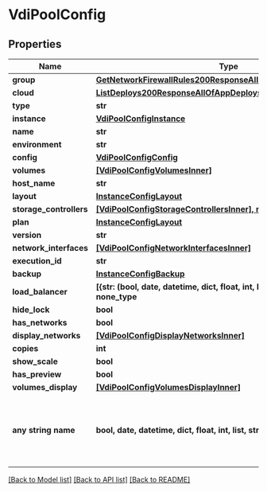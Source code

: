 # VdiPoolConfig


## Properties
Name | Type | Description | Notes
------------ | ------------- | ------------- | -------------
**group** | [**GetNetworkFirewallRules200ResponseAllOfRulesInnerSourcesInner**](GetNetworkFirewallRules200ResponseAllOfRulesInnerSourcesInner.md) |  | [optional] 
**cloud** | [**ListDeploys200ResponseAllOfAppDeploysInnerInstance**](ListDeploys200ResponseAllOfAppDeploysInnerInstance.md) |  | [optional] 
**type** | **str** |  | [optional] 
**instance** | [**VdiPoolConfigInstance**](VdiPoolConfigInstance.md) |  | [optional] 
**name** | **str** |  | [optional] 
**environment** | **str** |  | [optional] 
**config** | [**VdiPoolConfigConfig**](VdiPoolConfigConfig.md) |  | [optional] 
**volumes** | [**[VdiPoolConfigVolumesInner]**](VdiPoolConfigVolumesInner.md) |  | [optional] 
**host_name** | **str** |  | [optional] 
**layout** | [**InstanceConfigLayout**](InstanceConfigLayout.md) |  | [optional] 
**storage_controllers** | [**[VdiPoolConfigStorageControllersInner], none_type**](VdiPoolConfigStorageControllersInner.md) |  | [optional] 
**plan** | [**InstanceConfigLayout**](InstanceConfigLayout.md) |  | [optional] 
**version** | **str** |  | [optional] 
**network_interfaces** | [**[VdiPoolConfigNetworkInterfacesInner]**](VdiPoolConfigNetworkInterfacesInner.md) |  | [optional] 
**execution_id** | **str** |  | [optional] 
**backup** | [**InstanceConfigBackup**](InstanceConfigBackup.md) |  | [optional] 
**load_balancer** | **[{str: (bool, date, datetime, dict, float, int, list, str, none_type)}], none_type** |  | [optional] 
**hide_lock** | **bool** |  | [optional] 
**has_networks** | **bool** |  | [optional] 
**display_networks** | [**[VdiPoolConfigDisplayNetworksInner]**](VdiPoolConfigDisplayNetworksInner.md) |  | [optional] 
**copies** | **int** |  | [optional] 
**show_scale** | **bool** |  | [optional] 
**has_preview** | **bool** |  | [optional] 
**volumes_display** | [**[VdiPoolConfigVolumesDisplayInner]**](VdiPoolConfigVolumesDisplayInner.md) |  | [optional] 
**any string name** | **bool, date, datetime, dict, float, int, list, str, none_type** | any string name can be used but the value must be the correct type | [optional]

[[Back to Model list]](../README.md#documentation-for-models) [[Back to API list]](../README.md#documentation-for-api-endpoints) [[Back to README]](../README.md)



